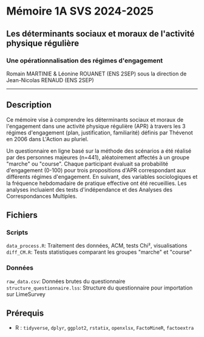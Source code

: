 # Mémoire 1A SVS 2024-2025
## Les déterminants sociaux et moraux de l'activité physique régulière
### Une opérationnalisation des régimes d'engagement

Romain MARTINIE & Léonine ROUANET (ENS 2SEP) sous la direction de Jean-Nicolas RENAUD (ENS 2SEP)

---

## Description
Ce mémoire vise à comprendre les déterminants sociaux et moraux de l'engagement dans une activité physique régulière (APR) à travers les 3 régimes d'engagement (plan, justification, familiarité) définis par Thévenot en 2006 dans L'Action au pluriel. 

Un questionnaire en ligne basé sur la méthode des scénarios a été réalisé par des personnes majeures (n=441), aléatoirement affectés à un groupe "marche" ou "course". Chaque participant évaluait sa probabilité d'engagement (0-100) pour trois propositions d'APR correspondant aux différents régimes d'engagement. En suivant, des variables sociologiques et la fréquence hebdomadaire de pratique effective ont été recueillies. Les analyses incluaient des tests d'indépendance et des Analyses des Correspondances Multiples.

## Fichiers
### Scripts

`data_process.R`: Traitement des données, ACM, tests Chi², visualisations
`diff_CM.R`: Tests statistiques comparant les groupes "marche" et "course"

### Données

`raw_data.csv`: Données brutes du questionnaire
`structure_questionnaire.lss`: Structure du questionnaire pour importation sur LimeSurvey

## Prérequis

- R : `tidyverse`, `dplyr`, `ggplot2`, `rstatix`, `openxlsx`, `FactoMineR`, `factoextra`
